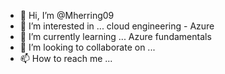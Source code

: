 - 👋 Hi, I’m @Mherring09
- 👀 I’m interested in ... cloud engineering - Azure
- 🌱 I’m currently learning ... Azure fundamentals
- 💞️ I’m looking to collaborate on ...
- 📫 How to reach me ...

<!---
Mherring09/Mherring09 is a ✨ special ✨ repository because its `README.md` (this file) appears on your GitHub profile.
You can click the Preview link to take a look at your changes.
--->
